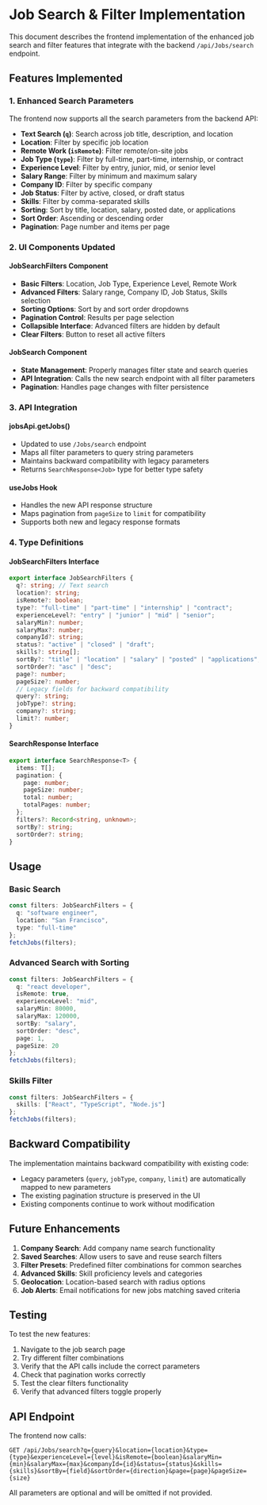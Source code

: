 # Job Search & Filter Implementation

This document describes the frontend implementation of the enhanced job search and filter features that integrate with the backend `/api/Jobs/search` endpoint.

## Features Implemented

### 1. Enhanced Search Parameters

The frontend now supports all the search parameters from the backend API:

- **Text Search (`q`)**: Search across job title, description, and location
- **Location**: Filter by specific job location
- **Remote Work (`isRemote`)**: Filter remote/on-site jobs
- **Job Type (`type`)**: Filter by full-time, part-time, internship, or contract
- **Experience Level**: Filter by entry, junior, mid, or senior level
- **Salary Range**: Filter by minimum and maximum salary
- **Company ID**: Filter by specific company
- **Job Status**: Filter by active, closed, or draft status
- **Skills**: Filter by comma-separated skills
- **Sorting**: Sort by title, location, salary, posted date, or applications
- **Sort Order**: Ascending or descending order
- **Pagination**: Page number and items per page

### 2. UI Components Updated

#### JobSearchFilters Component
- **Basic Filters**: Location, Job Type, Experience Level, Remote Work
- **Advanced Filters**: Salary range, Company ID, Job Status, Skills selection
- **Sorting Options**: Sort by and sort order dropdowns
- **Pagination Control**: Results per page selection
- **Collapsible Interface**: Advanced filters are hidden by default
- **Clear Filters**: Button to reset all active filters

#### JobSearch Component
- **State Management**: Properly manages filter state and search queries
- **API Integration**: Calls the new search endpoint with all filter parameters
- **Pagination**: Handles page changes with filter persistence

### 3. API Integration

#### jobsApi.getJobs()
- Updated to use `/Jobs/search` endpoint
- Maps all filter parameters to query string parameters
- Maintains backward compatibility with legacy parameters
- Returns `SearchResponse<Job>` type for better type safety

#### useJobs Hook
- Handles the new API response structure
- Maps pagination from `pageSize` to `limit` for compatibility
- Supports both new and legacy response formats

### 4. Type Definitions

#### JobSearchFilters Interface
```typescript
export interface JobSearchFilters {
  q?: string; // Text search
  location?: string;
  isRemote?: boolean;
  type?: "full-time" | "part-time" | "internship" | "contract";
  experienceLevel?: "entry" | "junior" | "mid" | "senior";
  salaryMin?: number;
  salaryMax?: number;
  companyId?: string;
  status?: "active" | "closed" | "draft";
  skills?: string[];
  sortBy?: "title" | "location" | "salary" | "posted" | "applications";
  sortOrder?: "asc" | "desc";
  page?: number;
  pageSize?: number;
  // Legacy fields for backward compatibility
  query?: string;
  jobType?: string;
  company?: string;
  limit?: number;
}
```

#### SearchResponse Interface
```typescript
export interface SearchResponse<T> {
  items: T[];
  pagination: {
    page: number;
    pageSize: number;
    total: number;
    totalPages: number;
  };
  filters?: Record<string, unknown>;
  sortBy?: string;
  sortOrder?: string;
}
```

## Usage

### Basic Search
```typescript
const filters: JobSearchFilters = {
  q: "software engineer",
  location: "San Francisco",
  type: "full-time"
};
fetchJobs(filters);
```

### Advanced Search with Sorting
```typescript
const filters: JobSearchFilters = {
  q: "react developer",
  isRemote: true,
  experienceLevel: "mid",
  salaryMin: 80000,
  salaryMax: 120000,
  sortBy: "salary",
  sortOrder: "desc",
  page: 1,
  pageSize: 20
};
fetchJobs(filters);
```

### Skills Filter
```typescript
const filters: JobSearchFilters = {
  skills: ["React", "TypeScript", "Node.js"]
};
fetchJobs(filters);
```

## Backward Compatibility

The implementation maintains backward compatibility with existing code:

- Legacy parameters (`query`, `jobType`, `company`, `limit`) are automatically mapped to new parameters
- The existing pagination structure is preserved in the UI
- Existing components continue to work without modification

## Future Enhancements

1. **Company Search**: Add company name search functionality
2. **Saved Searches**: Allow users to save and reuse search filters
3. **Filter Presets**: Predefined filter combinations for common searches
4. **Advanced Skills**: Skill proficiency levels and categories
5. **Geolocation**: Location-based search with radius options
6. **Job Alerts**: Email notifications for new jobs matching saved criteria

## Testing

To test the new features:

1. Navigate to the job search page
2. Try different filter combinations
3. Verify that the API calls include the correct parameters
4. Check that pagination works correctly
5. Test the clear filters functionality
6. Verify that advanced filters toggle properly

## API Endpoint

The frontend now calls:
```
GET /api/Jobs/search?q={query}&location={location}&type={type}&experienceLevel={level}&isRemote={boolean}&salaryMin={min}&salaryMax={max}&companyId={id}&status={status}&skills={skills}&sortBy={field}&sortOrder={direction}&page={page}&pageSize={size}
```

All parameters are optional and will be omitted if not provided.
